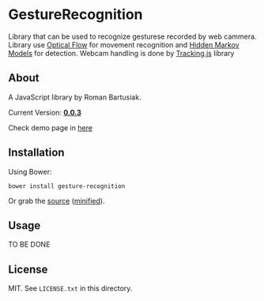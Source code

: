 # GestureRecognition

Library that can be used to recognize gesturese recorded by web cammera. Library use [Optical Flow](https://github.com/riomus/OpticalFlow.js) for movement recognition and [Hidden Markov Models](https://github.com/riomus/HMM.js) for detection. Webcam handling is done by [Tracking.js](http://trackingjs.com/) library

## About

A JavaScript library by Roman Bartusiak.

Current Version: **[0.0.3](https://github.com/riomus/GestureRecognition/tree/v0.0.3)**

Check demo page in [here](http://riomus.github.io/GestureRecognition/)

## Installation

Using Bower:

    bower install gesture-recognition

Or grab the [source](https://github.com/riomus/GestureRecognition/dist/GestureRecognition.js) ([minified](https://github.com/riomus/GestureRecognition/dist/GestureRecognition.min.js)).

## Usage

TO BE DONE

## License

MIT. See `LICENSE.txt` in this directory.
